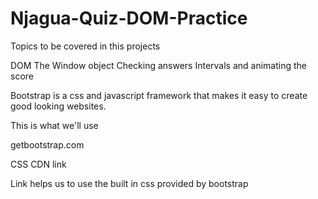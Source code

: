 # Njagua-Quiz-DOM-Practice

Topics to be covered in this projects

DOM
The Window object
Checking answers
Intervals and animating the score

Bootstrap is a css and javascript framework that makes it easy to create good looking websites.

This is what we'll use 

getbootstrap.com

CSS CDN link <link href="https://cdn.jsdelivr.net/npm/bootstrap@5.3.3/dist/css/bootstrap.min.css" rel="stylesheet" integrity="sha384-QWTKZyjpPEjISv5WaRU9OFeRpok6YctnYmDr5pNlyT2bRjXh0JMhjY6hW+ALEwIH" crossorigin="anonymous">

Link helps us to use the built in css provided by bootstrap

